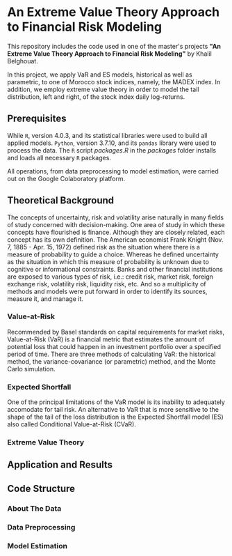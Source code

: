 # An Extreme Value Theory Approach to Financial Risk Modeling

This repository includes the code used in one of the master's projects **"An Extreme Value Theory Approach to Financial Risk Modeling"** by Khalil Belghouat.

In this project, we apply VaR and ES models, historical as well as parametric, to one of Morocco stock indices, namely, the MADEX index. In addition, we employ extreme value theory in order to model the tail distribution, left and right, of the stock index daily log-returns.

## Prerequisites

While ```R```, version 4.0.3, and its statistical libraries were used to build all applied models. ```Python```, version 3.7.10, and its ```pandas``` library were used to process the data. The ```R``` script _packages.R_ in the _packages_ folder installs and loads all necessary ```R``` packages. 

All operations, from data preprocessing to model estimation, were carried out on the Google Colaboratory platform.

## Theoretical Background

The concepts of uncertainty, risk and volatility arise naturally in many fields of study concerned with decision-making. One area of study in which these concepts have flourished is finance. Although they are closely related, each concept has its own definition. The American economist Frank Knight (Nov. 7, 1885 - Apr. 15, 1972) defined risk as the situation where there is a measure of probability to guide a choice. Whereas he defined uncertainty as the situation in which this measure of probability is unknown due to cognitive or informational constraints. Banks and other financial institutions are exposed to various types of risk, i.e.: credit risk, market risk, foreign exchange risk, volatility risk, liquidity risk, etc. And so a multiplicity of methods and models were put forward in order to identify its sources, measure it, and manage it.

### Value-at-Risk

Recommended by Basel standards on capital requirements for market risks, Value-at-Risk (VaR) is a financial metric that estimates the amount of potential loss that could happen in an investment portfolio over a specified period of time. There are three methods of calculating VaR: the historical method, the variance-covariance (or parametric) method, and the Monte Carlo simulation.

### Expected Shortfall

One of the principal limitations of the VaR model is its inability to adequately accomodate for tail risk. An alternative to VaR that is more sensitive to the shape of the tail of the loss distribution is the Expected Shortfall model (ES) also called Conditional Value-at-Risk (CVaR).

### Extreme Value Theory

## Application and Results

## Code Structure

### About The Data

### Data Preprocessing

### Model Estimation
